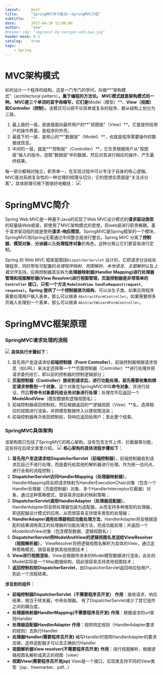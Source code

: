 ```yaml
---
layout:     post
title:      "SpringMVC学习笔记——SpringMVC介绍"
subtitle:   ""
date:       2017-04-10 12:00:00
author:     "one"
#header-img: "img/post-bg-nextgen-web-pwa.jpg"
header-mask: 0.3
catalog:    true
tags:
    - Spring
---
```


# MVC架构模式

如何设计一个程序的结构，这是一门专门的学问，叫做**“架构模式”（architectural pattern）**，属于编程的方法论。 MVC模式就是架构模式的一种。
MVC是三个单词的首字母缩写，它们是**Model（模型）**、**View（视图）**和**Controller（控制）**。该模式可以把不论简单或复杂的程序，都从结构上划分为三层。

1. 最上面的一层，是直接面向最终用户的**"视图层"（View）**。它是提供给用户的操作界面，是程序的外壳。
2. 最底下的一层，是核心的**"数据层"（Model）**，也就是程序需要操作的数据或信息。
3. 中间的一层，就是**"控制层"（Controller）**，它负责根据用户从"视图层"输入的指令，选取"数据层"中的数据，然后对其进行相应的操作，产生最终结果。

每一部分都相对独立，职责单一，在实现过程中可以专注于自身的核心逻辑。MVC是对系统复杂性的一种合理的梳理与切分，它的思想实质就是“关注点分离”。具体原理可用下图很好地概括：
![](http://pic.yupoo.com/crowhawk/GmoLuzsV/11nwbB.jpg)

# SpringMVC简介

Spring Web MVC是一种基于Java的实现了Web MVC设计模式的**请求驱动类型**的轻量级Web框架，即使用了MVC架构模式的思想，将web层进行职责解耦，基于请求驱动指的就是使用**请求-响应模型**。SpringMVC是Spring框架的一个模块，SpringMVC和Spring无需通过中间整合层进行整合。Spring MVC 分离了**控制器**、**模型对象**、**分派器**以及**处理程序对象**的角色，这种分离让它们更容易进行定制。

Spring 的 Web MVC 框架是围绕`DispatcherServlet` 设计的，它把请求分派给处理程序，同时带有可配置的*处理程序映射*、*视图解析*、*本地语言*、*主题解析*以及*上载文件*支持。应用控制器其实拆为**处理器映射器(Handler Mapping)**进行处理器管理和**视图解析器(View Resolver)**进行视图管理，**页面控制器**是非常简单的 `Controller` 接口，只有一个方法 `ModelAndView handleRequest(request, response)`。Spring 提供了一个**控制器层次结构**，可以派生子类。如果应用程序需要处理用户输入表单，那么可以继承 `AbstractFormController`。如果需要把多页输入处理到一个表单，那么可以继承 `AbstractWizardFormController`。

# SpringMVC框架原理

### SpringMVC请求处理的流程

![](http://pic.yupoo.com/crowhawk/Gmpd92DH/medium.jpg)
**具体执行步骤如下：**
1. 首先用户发送请求给**前端控制器（Front Controller）**，前端控制器根据请求信息（如URL）来决定选择哪一个**页面控制器（Controller）**进行处理并把请求委托给它，即以前的控制器的控制逻辑部分；
2. **页面控制器（Controller）**接收到请求后，进行功能处理，首先需要**收集和绑定请求参数到一个对象**，这个对象在SpringMVC中叫**命令对象**，并进行验证，然后**将命令对象委托给业务对象进行处理**；处理完毕后返回一个**ModelAndView**（模型数据和逻辑视图名）；
3. 前端控制器收回控制权，然后根据返回的**逻辑视图（View）**名，选择相应的视图进行渲染，并把模型数据传入以便视图渲染；
4. 前端控制器再次收回控制权，将响应返回给用户；至此整个结束。

### SpringMVC具体架构

该架构图只包括了SpringMVC的核心架构，没有包含文件上传、拦截器等功能，这些将在后续文章里介绍。
![](http://pic.yupoo.com/crowhawk/GmpmZ8CM/U334n.jpg)
**核心架构的具体流程步骤如下：**
1. **首先用户发送请求给DispatcherServlet（前端控制器）**，前端控制器收到请求后自己不进行处理，而是委托给其他的解析器进行处理，作为统一访问点，进行全局的流程控制；
2. **DispatcherServlet访问HandlerMapping（处理器映射器）**， HandlerMapping将会把请求映射为HandlerExecutionChain对象（包含一个Handler处理器（页面控制器）对象、多个HandlerInterceptor拦截器）对象，通过这种策略模式，很容易添加新的映射策略；
3. **DispatcherServlet调用HandlerAdapter（处理器适配器）**，HandlerAdapter将会把处理器包装为适配器，从而支持多种类型的处理器，即适配器设计模式的应用，从而很容易支持很多类型的处理器；
4. **HandlerAdapter调用处理器相应功能处理方法**，HandlerAdapter将会根据适配的结果调用真正的处理器的功能处理方法，完成功能处理；并返回一个ModelAndView对象（包含模型数据、逻辑视图名）；
5. **DispatcherServlet将ModelAndView的逻辑视图名发送给ViewResolver（视图解析器）**， ViewResolver将把逻辑视图名解析为具体的View，通过这种策略模式，很容易更换其他视图技术；
6. **View进行视图渲染**，View会根据传进来的Model模型数据进行渲染，此处的Model实际是一个Map数据结构，因此很容易支持其他视图技术；
7. **返回控制权给DispatcherServlet**，由DispatcherServlet返回响应给用户，到此一个流程结束。

**涉及到的组件：**
+ **前端控制器DispatcherServlet（不需要程序员开发）**
**作用**：接收请求，响应结果，相当于转发器，中央处理器。
有了DispatcherServlet减少了其它组件之间的耦合度。
+ **处理器映射器HandlerMapping(不需要程序员开发)**
**作用**：根据请求的url查找Handler
+ **处理器适配器HandlerAdapter**
**作用**：按照特定规则（HandlerAdapter要求的规则）去执行Handler
+ **处理器Handler(需要程序员开发)**
编写Handler时按照HandlerAdapter的要求去做，这样适配器才可以去正确执行Handler
+ **视图解析器View resolver(不需要程序员开发)**
**作用**：进行视图解析，根据逻辑视图名解析成真正的视图（view）
+ **视图View(需要程序员开发jsp)**
View是一个接口，实现类支持不同的View类型（jsp、freemarker、pdf...）



